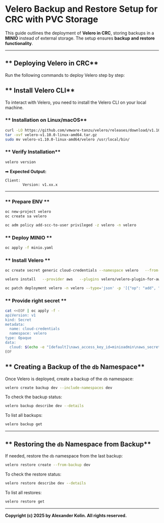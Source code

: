 # **Velero Backup and Restore Setup for CRC with PVC Storage**

This guide outlines the deployment of **Velero in CRC**, storing backups in a **MINIO** instead of external storage. The setup ensures **backup and restore functionality**.



---

## ** Deploying Velero in CRC**
Run the following commands to deploy Velero step by step:

## ** Install Velero CLI**
To interact with Velero, you need to install the Velero CLI on your local machine.

### ** Installation on Linux/macOS**
```sh
curl -LO https://github.com/vmware-tanzu/velero/releases/download/v1.10.0/velero-v1.10.0-linux-amd64.tar.gz
tar -xvf velero-v1.10.0-linux-amd64.tar.gz
sudo mv velero-v1.10.0-linux-amd64/velero /usr/local/bin/
```

### ** Verify Installation**
```sh
velero version
```
➡ **Expected Output:**
```
Client:
        Version: v1.xx.x
```

---

### ** Prepare ENV **
```sh
oc new-project velero
oc create sa velero      

oc adm policy add-scc-to-user privileged -z velero -n velero 
```

### ** Deploy MINIO **
```sh
oc apply -f minio.yaml
```

### ** Install Velero **
```sh
oc create secret generic cloud-credentials --namespace velero   --from-literal=AWS_ACCESS_KEY_ID=minioadmin   --from-literal=AWS_SECRET_ACCESS_KEY=minioadmin

velero install   --provider aws   --plugins velero/velero-plugin-for-aws:v1.7.1   --bucket velero-backups   --secret-file cloud-credentials   --backup-location-config region=minio,s3ForcePathStyle=true,s3Url=http://minio.velero.svc:9000   --use-node-agent   --namespace velero

oc patch deployment velero -n velero --type='json' -p '[{"op": "add", "path": "/spec/template/spec/volumes/-", "value": {"name": "cloud-credentials", "secret": {"secretName": "cloud-credentials"}}}]'
```

### ** Provide right secret **
```sh
cat <<EOF | oc apply -f -
apiVersion: v1
kind: Secret
metadata:
  name: cloud-credentials
  namespace: velero
type: Opaque
data:
  cloud: $(echo -e "[default]\naws_access_key_id=minioadmin\naws_secret_access_key=minioadmin" | base64 -w0)
EOF
```

## ** Creating a Backup of the `db` Namespace**
Once Velero is deployed, create a backup of the `db` namespace:
```sh
velero create backup dev --include-namespaces dev
```

To check the backup status:
```sh
velero backup describe dev --details
```

To list all backups:
```sh
velero backup get
```

---

## ** Restoring the `db` Namespace from Backup**
If needed, restore the `db` namespace from the last backup:
```sh
velero restore create --from-backup dev
```

To check the restore status:
```sh
velero restore describe dev --details
```

To list all restores:
```sh
velero restore get
```

---
**Copyright (c) 2025 by Alexander Kolin. All rights reserved.**